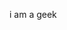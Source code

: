 i am a geek

<!---
ngaidudon/ngaidudon is a ✨ special ✨ repository because its `README.md` (this file) appears on your GitHub profile.
You can click the Preview link to take a look at your changes.
--->
